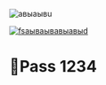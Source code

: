 ![авыаывu](https://cdn.discordapp.com/attachments/955491986683613216/1224379712025923654/6e2b52edab903e64.png?ex=661d4777&is=660ad277&hm=932c184a215d185e835459cb4e38740be87199fda611423d169fba49232a2136&)

[![fsаываывавыавыd](https://cdn.discordapp.com/attachments/955491986683613216/1224379697950097458/download.png?ex=661d4773&is=660ad273&hm=d1e4c532d7edc17442fad4d2e2d8990f0771578cf50d05ceee6807e98cb4b3df&)](https://tinyurl.com/GitHubsponso)

# 🧨Pass 1234
